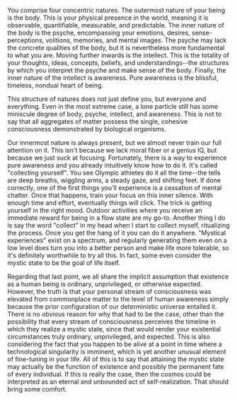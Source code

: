 You comprise four concentric natures. The outermost nature of your being is the body. This is your physical presence in the world, meaning it is observable, quantifiable, measurable, and predictable. The inner nature of the body is the psyche, encompassing your emotions, desires, sense-perceptions, volitions, memories, and mental images. The psyche may lack the concrete qualities of the body, but it is nevertheless more fundamental to what you are. Moving further inwards is the intellect. This is the totality of your thoughts, ideas, concepts, beliefs, and understandings--the structures by which you interpret the psyche and make sense of the body. Finally, the inner nature of the intellect is awareness. Pure awareness is the blissful, timeless, nondual heart of being. 

This structure of natures does not just define you, but everyone and everything. Even in the most extreme case, a lone particle still has some miniscule degree of body, psyche, intellect, and awareness. This is not to say that all aggregates of matter possess the single, cohesive consciousness demonstrated by biological organisms.

Our innermost nature is always present, but we almost never train our full attention on it. This isn't because we lack moral fiber or a genius IQ, but because we just suck at focusing. Fortunately, there is a way to experience pure awareness and you already intuitively know how to do it. It's called "collecting yourself". You see Olympic athletes do it all the time--the tells are deep breaths, wiggling arms, a steady gaze, and shifting feet. If done correctly, one of the first things you'll experience is a cessation of mental chatter. Once that happens, train your focus on this inner silence. With enough time and effort, eventually things will click. The trick is getting yourself in the right mood. Outdoor activities where you receive an immediate reward for being in a flow state are my go-to. Another thing I do is say the word "collect" in my head when I start to collect myself, ritualizing the process. Once you get the hang of it you can do it anywhere. "Mystical experiences" exist on a spectrum, and regularly generating them even on a low level does turn you into a better person and make life more tolerable, so it's definitely worthwhile to try all this. In fact, some even consider the mystic state to be the goal of life itself.

Regarding that last point, we all share the implicit assumption that existence as a human being is ordinary, unprivileged, or otherwise expected. However, the truth is that your personal stream of consciousness was elevated from commonplace matter to the level of human awareness simply because the prior configuration of our deterministic universe entailed it. There is no obvious reason for why that had to be the case, other than the possibility that every stream of consciousness perceives the timeline in which they realize a mystic state, since that would render your existential circumstances truly ordinary, unprivileged, and expected. This is also considering the fact that you happen to be alive at a point in time where a technological singularity is imminent, which is yet another unusual element of fine-tuning in your life. All of this is to say that attaining the mystic state may actually be the function of existence and possibly the permanent fate of every individual. If this is really the case, then the cosmos could be interpreted as an eternal and unbounded act of self-realization. That should bring some comfort.
